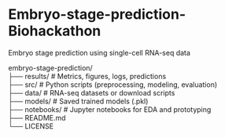 # Embryo-stage-prediction-Biohackathon
Embryo stage prediction using single-cell RNA-seq data

embryo-stage-prediction/ \
├── results/ # Metrics, figures, logs, predictions \
├── src/ # Python scripts (preprocessing, modeling, evaluation)\
├── data/ # RNA-seq datasets or download scripts\
├── models/ # Saved trained models (.pkl)\
├── notebooks/ # Jupyter notebooks for EDA and prototyping\
├── README.md\
└── LICENSE
